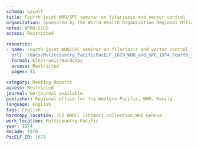 ```yaml
---
schema: pacelf
title: Fourth joint WHO/SPC seminar on filariasis and vector control 
organization: Sponsored by the World Health Organization Regional Office for the Western Pacific and the South Pacific Commission. Apia, Western Samoa, 1-10 July 1974
notes: WPRO-2202
access: Restricted

resources:
- name: Fourth joint WHO/SPC seminar on filariasis and vector control 
  url: '/docs/Mulitcountry_PacificPacELF_1679_WHO_and_SPC_1974_Fourth_joint_WHO_SPC_meeting_on_Filariasis_and_Vector_Control_WPRO_2202_eng.txt'
  format: Electronic/Hardcopy
  access: Restricted
  pages: 41
 
category: Meeting Reports
access: Restricted
journal: No journal available.
publisher: Regional office for the Western Pacific, WHO, Manila
language: English 
tags: English 
hardcopy_location: JCU WHOCC Ichimori collection;WHO Geneva
work_location: Multicountry Pacific
year: 1974
decade: 1970
PacELF_ID: 1679
---
```

